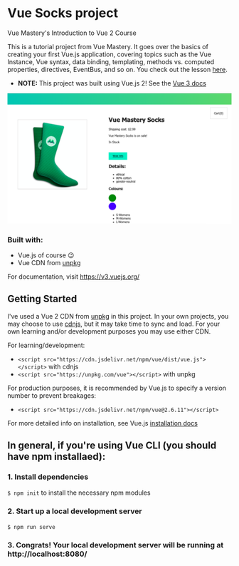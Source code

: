 # Vue Socks project
Vue Mastery's Introduction to Vue 2 Course

This is a tutorial project from Vue Mastery. It goes over the basics of creating your first Vue.js application, covering topics such as the Vue Instance, Vue syntax, data binding, templating, methods vs. computed properties, directives, EventBus, and so on. You check out the lesson [here](https://www.vuemastery.com/courses/intro-to-vue-js/tabs).

- <strong>NOTE:</strong> This project was built using Vue.js 2! See the [Vue 3 docs](https://v3.vuejs.org/)

![Vue.js blue and green socks with Vue logo marked on shaft](./assets/project-photo.png)

### Built with:
- Vue.js of course 😉
- Vue CDN from [unpkg](https://unpkg.com/vue)

For documentation, visit https://v3.vuejs.org/

## Getting Started

I've used a Vue 2 CDN from [unpkg](https://unpkg.com/vue) in this project. In your own projects, you may choose to use [cdnjs](https://cdnjs.cloudflare.com/ajax/libs/vue/2.6.11/vue.js), but it may take time to sync and load. For your own learning and/or development purposes you may use either CDN.

For learning/development:
- `<script src="https://cdn.jsdelivr.net/npm/vue/dist/vue.js"></script>` with cdnjs
- `<script src="https://unpkg.com/vue"></script>` with unpkg

For production purposes, it is recommended by Vue.js to specify a version number to prevent breakages:
- `<script src="https://cdn.jsdelivr.net/npm/vue@2.6.11"></script>`

For more detailed info on installation, see Vue.js [installation docs](https://v3.vuejs.org/guide/installation.html)


## In general, if you're using Vue CLI (you should have npm installaed):

### 1. Install dependencies
`$ npm init` to install the necessary npm modules

### 2. Start up a local development server
`$ npm run serve`

### 3. Congrats! Your local development server will be running at http://localhost:8080/

